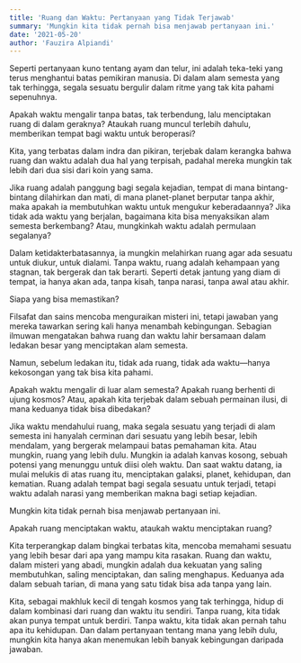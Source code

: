 ```yaml
---
title: 'Ruang dan Waktu: Pertanyaan yang Tidak Terjawab'
summary: 'Mungkin kita tidak pernah bisa menjawab pertanyaan ini.'
date: '2021-05-20'
author: 'Fauzira Alpiandi'
---
```


Seperti pertanyaan kuno tentang ayam dan telur, ini adalah teka-teki yang terus menghantui batas pemikiran manusia. Di dalam alam semesta yang tak terhingga, segala sesuatu bergulir dalam ritme yang tak kita pahami sepenuhnya.

Apakah waktu mengalir tanpa batas, tak terbendung, lalu menciptakan ruang di dalam geraknya? Ataukah ruang muncul terlebih dahulu, memberikan tempat bagi waktu untuk beroperasi?

Kita, yang terbatas dalam indra dan pikiran, terjebak dalam kerangka bahwa ruang dan waktu adalah dua hal yang terpisah, padahal mereka mungkin tak lebih dari dua sisi dari koin yang sama.

Jika ruang adalah panggung bagi segala kejadian, tempat di mana bintang-bintang dilahirkan dan mati, di mana planet-planet berputar tanpa akhir, maka apakah ia membutuhkan waktu untuk mengukur keberadaannya? Jika tidak ada waktu yang berjalan, bagaimana kita bisa menyaksikan alam semesta berkembang? Atau, mungkinkah waktu adalah permulaan segalanya?

Dalam ketidakterbatasannya, ia mungkin melahirkan ruang agar ada sesuatu untuk diukur, untuk dialami. Tanpa waktu, ruang adalah kehampaan yang stagnan, tak bergerak dan tak berarti. Seperti detak jantung yang diam di tempat, ia hanya akan ada, tanpa kisah, tanpa narasi, tanpa awal atau akhir.

Siapa yang bisa memastikan?

Filsafat dan sains mencoba menguraikan misteri ini, tetapi jawaban yang mereka tawarkan sering kali hanya menambah kebingungan. Sebagian ilmuwan mengatakan bahwa ruang dan waktu lahir bersamaan dalam ledakan besar yang menciptakan alam semesta.

Namun, sebelum ledakan itu, tidak ada ruang, tidak ada waktu—hanya kekosongan yang tak bisa kita pahami.

Apakah waktu mengalir di luar alam semesta? Apakah ruang berhenti di ujung kosmos? Atau, apakah kita terjebak dalam sebuah permainan ilusi, di mana keduanya tidak bisa dibedakan?

Jika waktu mendahului ruang, maka segala sesuatu yang terjadi di alam semesta ini hanyalah cerminan dari sesuatu yang lebih besar, lebih mendalam, yang bergerak melampaui batas pemahaman kita. Atau mungkin, ruang yang lebih dulu. Mungkin ia adalah kanvas kosong, sebuah potensi yang menunggu untuk diisi oleh waktu. Dan saat waktu datang, ia mulai melukis di atas ruang itu, menciptakan galaksi, planet, kehidupan, dan kematian. Ruang adalah tempat bagi segala sesuatu untuk terjadi, tetapi waktu adalah narasi yang memberikan makna bagi setiap kejadian.

Mungkin kita tidak pernah bisa menjawab pertanyaan ini.

Apakah ruang menciptakan waktu, ataukah waktu menciptakan ruang?

Kita terperangkap dalam bingkai terbatas kita, mencoba memahami sesuatu yang lebih besar dari apa yang mampu kita rasakan. Ruang dan waktu, dalam misteri yang abadi, mungkin adalah dua kekuatan yang saling membutuhkan, saling menciptakan, dan saling menghapus. Keduanya ada dalam sebuah tarian, di mana yang satu tidak bisa ada tanpa yang lain.

Kita, sebagai makhluk kecil di tengah kosmos yang tak terhingga, hidup di dalam kombinasi dari ruang dan waktu itu sendiri. Tanpa ruang, kita tidak akan punya tempat untuk berdiri. Tanpa waktu, kita tidak akan pernah tahu apa itu kehidupan. Dan dalam pertanyaan tentang mana yang lebih dulu, mungkin kita hanya akan menemukan lebih banyak kebingungan daripada jawaban.